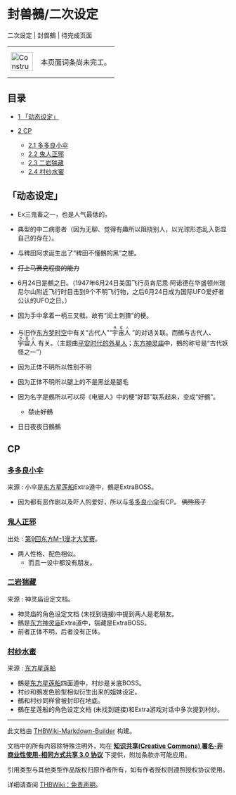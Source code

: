 # 封兽鵺/二次设定

<!-- source html: G:\repos\THBWiki-Markdown-Builder\THBWikiMarkdown\Temp\main\f\f3\ns0%3A%E5%B0%81%E5%85%BD%E9%B5%BA%2F%E4%BA%8C%E6%AC%A1%E8%AE%BE%E5%AE%9A.html -->

二次设定 | 封兽鵺 | 待完成页面

<center>

<table>
<tbody><tr>
<td class="mbox-image"><div style="width: 52px;">
  <a href="./文件-ConstructionClock.png.md" class="image"><img alt="ConstructionClock.png" src="https://upload.thwiki.cc/thumb/f/f1/ConstructionClock.png/50px-ConstructionClock.png" decoding="async" loading="lazy" width="50" height="43" srcset="https://upload.thwiki.cc/thumb/f/f1/ConstructionClock.png/75px-ConstructionClock.png 1.5x, https://upload.thwiki.cc/thumb/f/f1/ConstructionClock.png/100px-ConstructionClock.png 2x" data-file-width="689" data-file-height="587"></a></div></td>
<td class="mbox-text" style=""><br>本页面词条尚未完工。<br><br></td>
</tr>
</tbody></table>


</center>

## 目录

- [1 「动态设定」](#「动态设定」)
- [2 CP](#CP)

  - [2.1 多多良小伞](#多多良小伞)
  - [2.2 鬼人正邪](#鬼人正邪)
  - [2.3 二岩猯藏](#二岩猯藏)
  - [2.4 村纱水蜜](#村纱水蜜)








## 「动态设定」
- Ex三鬼畜之一，也是人气最低的。
- 典型的中二病患者（因为无聊、觉得有趣所以阻挠别人，以光球形态乱入彰显自己的存在）。
- 与稗田阿求诞生出了“稗田不懂鵺的黑”之梗。
-  ~~打上马赛克程度的能力~~ 
- 6月24日是鵺之日。（1947年6月24日美国飞行员肯尼思·阿诺德在华盛顿州瑞尼尔山附近飞行时目击到9个不明飞行物，之后6月24日成为国际UFO爱好者公认的UFO之日。）
- 因为手中拿着一柄三叉戟，故有“闰土刺猹”的梗。
- 与旧作[东方梦时空](./东方梦时空.md)中有关“古代人”“<ruby><rb>宇宙人</rb><rp> (</rp><rt>外星人</rt><rp>) </rp></ruby>
”的对话关联。而鵺与古代人、<ruby><rb>宇宙人</rb><rp> (</rp><rt>外星人</rt><rp>) </rp></ruby>
有关。（主题曲[平安时代的外星人](./平安时代的外星人.md)；[东方神灵庙](./东方神灵庙.md)中，鵺的称号是“古代妖怪之一”）
- 因为正体不明所以性别不明
- 因为正体不明所以腿上的不是黑丝是腿毛
- 因为名字是鵺所以可以将《电锯人》中的梗“好耶”联系起来，变成“好鵺”。
  -  ~~禁止好鵺~~ 

- 日日夜夜日鵺鵺


## CP

### [多多良小伞](./多多良小伞.md)
来源
: 小伞是[东方星莲船](./星莲船.md)Extra道中，鵺是ExtraBOSS。

- 因为都有恶作剧以及吓人的爱好，所以与[多多良小伞](./多多良小伞.md)有CP。 ~~俩熊孩子~~ 


### [鬼人正邪](./鬼人正邪.md)
出处
: [第9回东方M-1漫才大奖赛](./第9回東方M-1ぐらんぷり.md)。

- 两人性格、配色相似。
  - 而且一设中都没有朋友。



### [二岩猯藏](./二岩猯藏.md)
来源
: 神灵庙设定文档。

- 神灵庙的角色设定文档 (未找到链接)中提到两人是老朋友。
- 鵺是[东方神灵庙](./神灵庙.md)Extra道中，猯藏是ExtraBOSS。
- 前者正体不明，后者没有正体。


### [村纱水蜜](./村纱水蜜.md)
来源
: [东方星莲船](./星莲船.md)

- 鵺是[东方星莲船](./星莲船.md)四面道中，村纱是关底BOSS。
- 村纱和鵺发色脸型相似衍生出来的姐妹设定。
- 鵺和村纱同样曾被封印在地底。
- 鵺在星莲船的角色设定文档 (未找到链接)和Extra游戏对话中多次提到村纱。





---

此文档由 [THBWiki-Markdown-Builder](https://github.com/Delsin-Yu/THBWiki-Markdown-Builder) 构建。

文档中的所有内容除特殊注明外，均在 [**知识共享(Creative Commons) 署名-非商业性使用-相同方式共享 3.0 协议**](https://creativecommons.org/licenses/by-sa/3.0/deed.zh-hans) 下提供，附加条款亦可能应用。

引用类型与其他类型作品版权归原作者所有，如有作者授权则遵照授权协议使用。

详细请查阅 [THBWiki：免责声明](https://thbwiki.cc/THBWiki:%E5%85%8D%E8%B4%A3%E5%A3%B0%E6%98%8E)。

